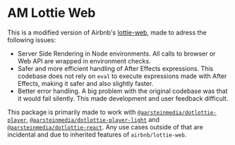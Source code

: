# AM Lottie Web
This is a modified version of Airbnb's [lottie-web](https://github.com/airbnb/lottie-web), made to adress the following issues:
- Server Side Rendering in Node environments. All calls to browser or Web API are wrapped in environment checks.
- Safer and more efficient handling of After Effects expressions. This codebase does not rely on `eval` to execute expressions made with After Effects, making it safer and also slightly faster.
- Better error handling. A big problem with the original codebase was that it would fail silently. This made development and user feedback difficult.

This package is primarily made to work with [`@aarsteinmedia/dotlottie-player`](https://www.npmjs.com/package/@aarsteinmedia/dotlottie-player), [`@aarsteinmedia/dotlottie-player-light`](https://www.npmjs.com/package/@aarsteinmedia/dotlottie-player-light) and [`@aarsteinmedia/dotlottie-react`](https://www.npmjs.com/package/@aarsteinmedia/dotlottie-react). Any use cases outside of that are incidental and due to inherited features of `airbnb/lottie-web`.